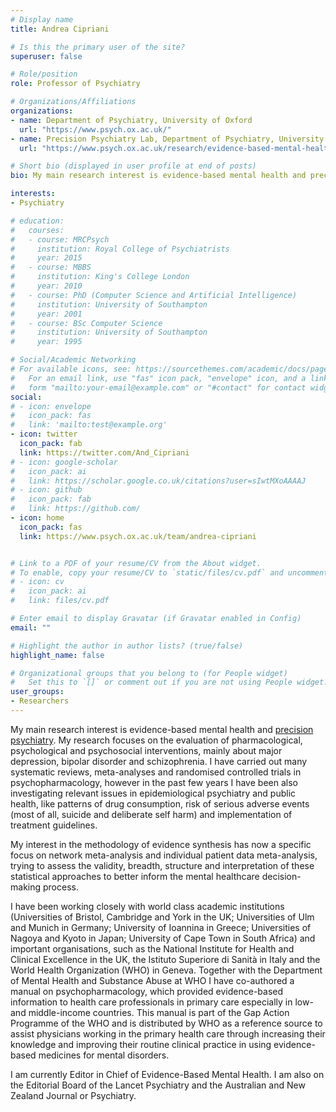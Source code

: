 ```yaml
---
# Display name
title: Andrea Cipriani

# Is this the primary user of the site?
superuser: false

# Role/position
role: Professor of Psychiatry

# Organizations/Affiliations
organizations:
- name: Department of Psychiatry, University of Oxford
  url: "https://www.psych.ox.ac.uk/"
- name: Precision Psychiatry Lab, Department of Psychiatry, University of Oxford
  url: "https://www.psych.ox.ac.uk/research/evidence-based-mental-health"

# Short bio (displayed in user profile at end of posts)
bio: My main research interest is evidence-based mental health and precision psychiatry. My research focuses on the evaluation of pharmacological, psychological and psychosocial interventions, mainly about major depression, bipolar disorder and schizophrenia

interests:
- Psychiatry

# education:
#   courses:
#   - course: MRCPsych
#     institution: Royal College of Psychiatrists
#     year: 2015
#   - course: MBBS 
#     institution: King's College London
#     year: 2010
#   - course: PhD (Computer Science and Artificial Intelligence)
#     institution: University of Southampton
#     year: 2001
#   - course: BSc Computer Science
#     institution: University of Southampton
#     year: 1995

# Social/Academic Networking
# For available icons, see: https://sourcethemes.com/academic/docs/page-builder/#icons
#   For an email link, use "fas" icon pack, "envelope" icon, and a link in the
#   form "mailto:your-email@example.com" or "#contact" for contact widget.
social:
# - icon: envelope
#   icon_pack: fas
#   link: 'mailto:test@example.org'
- icon: twitter
  icon_pack: fab
  link: https://twitter.com/And_Cipriani
# - icon: google-scholar
#   icon_pack: ai
#   link: https://scholar.google.co.uk/citations?user=sIwtMXoAAAAJ
# - icon: github
#   icon_pack: fab
#   link: https://github.com/
- icon: home
  icon_pack: fas
  link: https://www.psych.ox.ac.uk/team/andrea-cipriani


# Link to a PDF of your resume/CV from the About widget.
# To enable, copy your resume/CV to `static/files/cv.pdf` and uncomment the lines below.
# - icon: cv
#   icon_pack: ai
#   link: files/cv.pdf

# Enter email to display Gravatar (if Gravatar enabled in Config)
email: ""

# Highlight the author in author lists? (true/false)
highlight_name: false

# Organizational groups that you belong to (for People widget)
#   Set this to `[]` or comment out if you are not using People widget.
user_groups:
- Researchers
---
```


My main research interest is evidence-based mental health and [precision psychiatry](https://www.psych.ox.ac.uk/research/evidence-based-mental-health). My research focuses on the evaluation of pharmacological, psychological and psychosocial interventions, mainly about major depression, bipolar disorder and schizophrenia. I have carried out many systematic reviews, meta-analyses and randomised controlled trials in psychopharmacology, however in the past few years I have been also investigating relevant issues in epidemiological psychiatry and public health, like patterns of drug consumption, risk of serious adverse events (most of all, suicide and deliberate self harm) and implementation of treatment guidelines.

My interest in the methodology of evidence synthesis has now a specific focus on network meta-analysis and individual patient data meta-analysis, trying to assess the validity, breadth, structure and interpretation of these statistical approaches to better inform the mental healthcare decision-making process. 

I have been working closely with world class academic institutions (Universities of Bristol, Cambridge and York in the UK; Universities of Ulm and Munich in Germany; University of Ioannina in Greece; Universities of Nagoya and Kyoto in Japan; University of Cape Town in South Africa) and important organisations, such as the National Institute for Health and Clinical Excellence in the UK, the Istituto Superiore di Sanità in Italy and the World Health Organization (WHO) in Geneva. Together with the Department of Mental Health and Substance Abuse at WHO I have co-authored a manual on psychopharmacology, which provided evidence-based information to health care professionals in primary care especially in low- and middle-income countries. This manual is part of the Gap Action Programme of the WHO and is distributed by WHO as a reference source to assist physicians working in the primary health care through increasing their knowledge and improving their routine clinical practice in using evidence-based medicines for mental disorders.

I am currently Editor in Chief of Evidence-Based Mental Health. I am also on the Editorial Board of the Lancet Psychiatry and the Australian and New Zealand Journal or Psychiatry.
